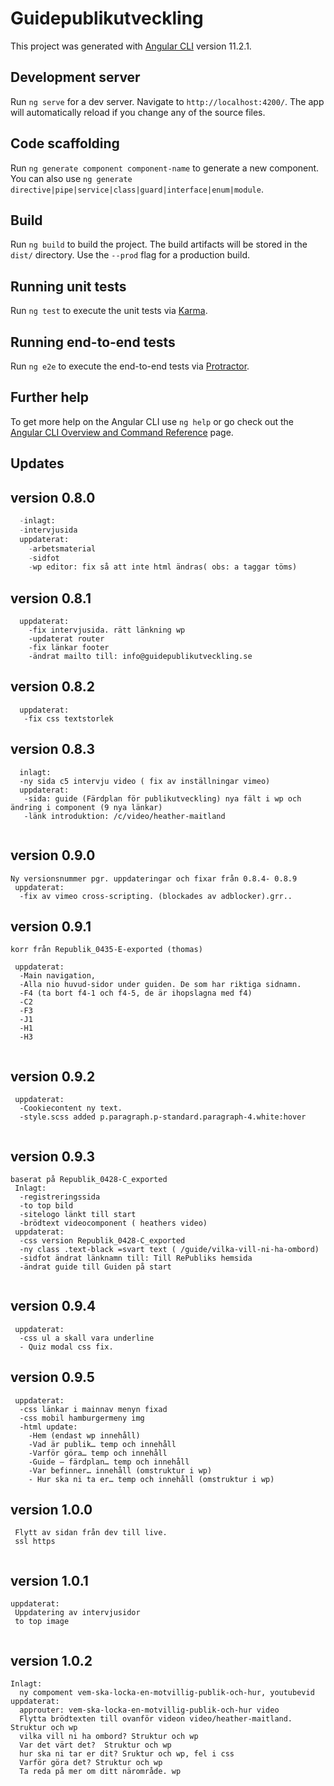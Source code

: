 # Guidepublikutveckling

This project was generated with [Angular CLI](https://github.com/angular/angular-cli) version 11.2.1.

## Development server

Run `ng serve` for a dev server. Navigate to `http://localhost:4200/`. The app will automatically reload if you change any of the source files.

## Code scaffolding

Run `ng generate component component-name` to generate a new component. You can also use `ng generate directive|pipe|service|class|guard|interface|enum|module`.

## Build

Run `ng build` to build the project. The build artifacts will be stored in the `dist/` directory. Use the `--prod` flag for a production build.

## Running unit tests

Run `ng test` to execute the unit tests via [Karma](https://karma-runner.github.io).

## Running end-to-end tests

Run `ng e2e` to execute the end-to-end tests via [Protractor](http://www.protractortest.org/).

## Further help

To get more help on the Angular CLI use `ng help` or go check out the [Angular CLI Overview and Command Reference](https://angular.io/cli) page.

## Updates

## version 0.8.0
``` python
  -inlagt:  
  -intervjusida
  uppdaterat:
    -arbetsmaterial
    -sidfot
    -wp editor: fix så att inte html ändras( obs: a taggar töms)
```
## version 0.8.1  
```
  uppdaterat:
    -fix intervjusida. rätt länkning wp
    -updaterat router
    -fix länkar footer
    -ändrat mailto till: info@guidepublikutveckling.se  
```
## version 0.8.2  
```
  uppdaterat:
   -fix css textstorlek 
```
## version 0.8.3  
```
  inlagt:
  -ny sida c5 intervju video ( fix av inställningar vimeo)
  uppdaterat:
   -sida: guide (Färdplan för publikutveckling) nya fält i wp och ändring i component (9 nya länkar)
   -länk introduktion: /c/video/heather-maitland 
  
```
## version 0.9.0  
```
Ny versionsnummer pgr. uppdateringar och fixar från 0.8.4- 0.8.9
 uppdaterat:
  -fix av vimeo cross-scripting. (blockades av adblocker).grr..

```

## version 0.9.1  
```
korr från Republik_0435-E-exported (thomas)
 
 uppdaterat:
  -Main navigation, 
  -Alla nio huvud-sidor under guiden. De som har riktiga sidnamn.
  -F4 (ta bort f4-1 och f4-5, de är ihopslagna med f4)
  -C2
  -F3
  -J1
  -H1
  -H3
  
```
## version 0.9.2  
```
 uppdaterat:
  -Cookiecontent ny text.
  -style.scss added p.paragraph.p-standard.paragraph-4.white:hover
  
```
## version 0.9.3  
```
baserat på Republik_0428-C_exported
 Inlagt:
  -registreringssida
  -to top bild
  -sitelogo länkt till start 
  -brödtext videocomponent ( heathers video)
 uppdaterat:
  -css version Republik_0428-C_exported
  -ny class .text-black =svart text ( /guide/vilka-vill-ni-ha-ombord)
  -sidfot ändrat länknamn till: Till RePubliks hemsida
  -ändrat guide till Guiden på start
  
```
## version 0.9.4
```
 uppdaterat:
  -css ul a skall vara underline  
  - Quiz modal css fix.  
```
## version 0.9.5
```
 uppdaterat:
  -css länkar i mainnav menyn fixad
  -css mobil hamburgermeny img
  -html update:
    -Hem (endast wp innehåll)
    -Vad är publik… temp och innehåll
    -Varför göra… temp och innehåll
    -Guide – färdplan… temp och innehåll
    -Var befinner… innehåll (omstruktur i wp)
    - Hur ska ni ta er… temp och innehåll (omstruktur i wp)

```
## version 1.0.0
```
 Flytt av sidan från dev till live.
 ssl https
 
```
## version 1.0.1
```
uppdaterat:
 Uppdatering av intervjusidor
 to top image
 
```
## version 1.0.2
```
Inlagt:
  ny compoment vem-ska-locka-en-motvillig-publik-och-hur, youtubevid
uppdaterat:
  approuter: vem-ska-locka-en-motvillig-publik-och-hur video
  Flytta brödtexten till ovanför videon video/heather-maitland. Struktur och wp
  vilka vill ni ha ombord? Struktur och wp
  Var det värt det?  Struktur och wp
  hur ska ni tar er dit? Sruktur och wp, fel i css 
  Varför göra det? Struktur och wp
  Ta reda på mer om ditt närområde. wp
  
```

